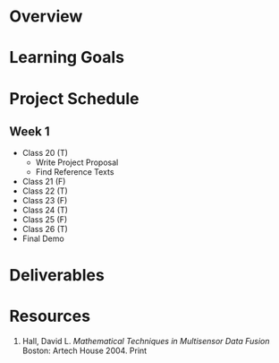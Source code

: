 # Overview


# Learning Goals


# Project Schedule
## Week 1
- Class 20 (T)
  - Write Project Proposal
  - Find Reference Texts
- Class 21 (F)
- Class 22 (T)
- Class 23 (F)
- Class 24 (T)
- Class 25 (F)
- Class 26 (T)
- Final Demo

# Deliverables


# Resources
1. Hall, David L. _Mathematical Techniques in Multisensor Data Fusion_ Boston: Artech House 2004. Print
